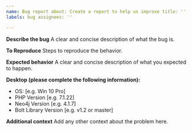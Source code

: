 ```yaml
---
name: Bug report about: Create a report to help us improve title: ''
labels: bug assignees: ''

---
```


**Describe the bug**
A clear and concise description of what the bug is.

**To Reproduce**
Steps to reproduce the behavior.

**Expected behavior**
A clear and concise description of what you expected to happen.

**Desktop (please complete the following information):**

- OS: [e.g. Win 10 Pro]
- PHP Version [e.g. 7.1.22]
- Neo4j Version [e.g. 4.1.7]
- Bolt Library Version [e.g. v1.2 or master]

**Additional context**
Add any other context about the problem here.

